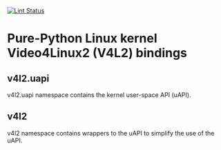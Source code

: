 [![Lint Status](https://github.com/tomba/pyv4l2/actions/workflows/pylint.yml/badge.svg)](https://github.com/tomba/pyv4l2/actions/workflows/pylint.yml)

# Pure-Python Linux kernel Video4Linux2 (V4L2) bindings

## v4l2.uapi

v4l2.uapi namespace contains the kernel user-space API (uAPI).

## v4l2

v4l2 namespace contains wrappers to the uAPI to simplify the use of the uAPI.
